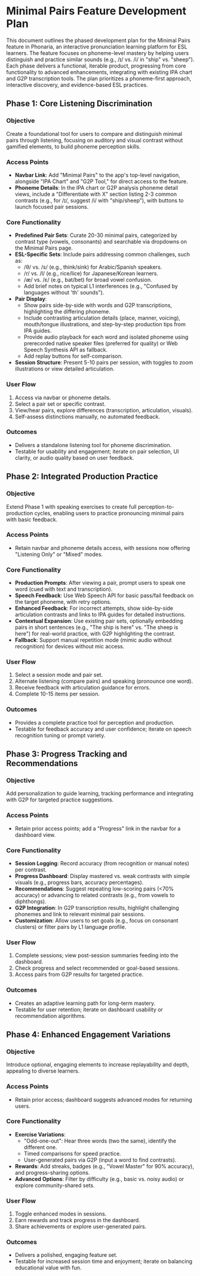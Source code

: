 # Minimal Pairs Feature Development Plan

This document outlines the phased development plan for the Minimal Pairs feature in Phonaria, an interactive pronunciation learning platform for ESL learners. The feature focuses on phoneme-level mastery by helping users distinguish and practice similar sounds (e.g., /ɪ/ vs. /i/ in "ship" vs. "sheep"). Each phase delivers a functional, iterable product, progressing from core functionality to advanced enhancements, integrating with existing IPA chart and G2P transcription tools. The plan prioritizes a phoneme-first approach, interactive discovery, and evidence-based ESL practices.

## Phase 1: Core Listening Discrimination

### Objective
Create a foundational tool for users to compare and distinguish minimal pairs through listening, focusing on auditory and visual contrast without gamified elements, to build phoneme perception skills.

### Access Points
- **Navbar Link**: Add "Minimal Pairs" to the app's top-level navigation, alongside "IPA Chart" and "G2P Tool," for direct access to the feature.
- **Phoneme Details**: In the IPA chart or G2P analysis phoneme detail views, include a "Differentiate with X" section listing 2-3 common contrasts (e.g., for /ɪ/, suggest /i/ with "ship/sheep"), with buttons to launch focused pair sessions.

### Core Functionality
- **Predefined Pair Sets**: Curate 20-30 minimal pairs, categorized by contrast type (vowels, consonants) and searchable via dropdowns on the Minimal Pairs page.
- **ESL-Specific Sets**: Include pairs addressing common challenges, such as:
  - /θ/ vs. /s/ (e.g., think/sink) for Arabic/Spanish speakers.
  - /r/ vs. /l/ (e.g., rice/lice) for Japanese/Korean learners.
  - /æ/ vs. /ɛ/ (e.g., bat/bet) for broad vowel confusion.
  - Add brief notes on typical L1 interferences (e.g., "Confused by languages without 'th' sounds").
- **Pair Display**:
  - Show pairs side-by-side with words and G2P transcriptions, highlighting the differing phoneme.
  - Include contrasting articulation details (place, manner, voicing), mouth/tongue illustrations, and step-by-step production tips from IPA guides.
  - Provide audio playback for each word and isolated phoneme using prerecorded native speaker files (preferred for quality) or Web Speech Synthesis API as fallback.
  - Add replay buttons for self-comparison.
- **Session Structure**: Present 5-10 pairs per session, with toggles to zoom illustrations or view detailed articulation.

### User Flow
1. Access via navbar or phoneme details.
2. Select a pair set or specific contrast.
3. View/hear pairs, explore differences (transcription, articulation, visuals).
4. Self-assess distinctions manually, no automated feedback.

### Outcomes
- Delivers a standalone listening tool for phoneme discrimination.
- Testable for usability and engagement; iterate on pair selection, UI clarity, or audio quality based on user feedback.

## Phase 2: Integrated Production Practice

### Objective
Extend Phase 1 with speaking exercises to create full perception-to-production cycles, enabling users to practice pronouncing minimal pairs with basic feedback.

### Access Points
- Retain navbar and phoneme details access, with sessions now offering "Listening Only" or "Mixed" modes.

### Core Functionality
- **Production Prompts**: After viewing a pair, prompt users to speak one word (cued with text and transcription).
- **Speech Feedback**: Use Web Speech API for basic pass/fail feedback on the target phoneme, with retry options.
- **Enhanced Feedback**: For incorrect attempts, show side-by-side articulation contrasts and links to IPA guides for detailed instructions.
- **Contextual Expansion**: Use existing pair sets, optionally embedding pairs in short sentences (e.g., "The ship is here" vs. "The sheep is here") for real-world practice, with G2P highlighting the contrast.
- **Fallback**: Support manual repetition mode (mimic audio without recognition) for devices without mic access.

### User Flow
1. Select a session mode and pair set.
2. Alternate listening (compare pairs) and speaking (pronounce one word).
3. Receive feedback with articulation guidance for errors.
4. Complete 10-15 items per session.

### Outcomes
- Provides a complete practice tool for perception and production.
- Testable for feedback accuracy and user confidence; iterate on speech recognition tuning or prompt variety.

## Phase 3: Progress Tracking and Recommendations

### Objective
Add personalization to guide learning, tracking performance and integrating with G2P for targeted practice suggestions.

### Access Points
- Retain prior access points; add a "Progress" link in the navbar for a dashboard view.

### Core Functionality
- **Session Logging**: Record accuracy (from recognition or manual notes) per contrast.
- **Progress Dashboard**: Display mastered vs. weak contrasts with simple visuals (e.g., progress bars, accuracy percentages).
- **Recommendations**: Suggest repeating low-scoring pairs (<70% accuracy) or advancing to related contrasts (e.g., from vowels to diphthongs).
- **G2P Integration**: In G2P transcription results, highlight challenging phonemes and link to relevant minimal pair sessions.
- **Customization**: Allow users to set goals (e.g., focus on consonant clusters) or filter pairs by L1 language profile.

### User Flow
1. Complete sessions; view post-session summaries feeding into the dashboard.
2. Check progress and select recommended or goal-based sessions.
3. Access pairs from G2P results for targeted practice.

### Outcomes
- Creates an adaptive learning path for long-term mastery.
- Testable for user retention; iterate on dashboard usability or recommendation algorithms.

## Phase 4: Enhanced Engagement Variations

### Objective
Introduce optional, engaging elements to increase replayability and depth, appealing to diverse learners.

### Access Points
- Retain prior access; dashboard suggests advanced modes for returning users.

### Core Functionality
- **Exercise Variations**:
  - "Odd-one-out": Hear three words (two the same), identify the different one.
  - Timed comparisons for speed practice.
  - User-generated pairs via G2P (input a word to find contrasts).
- **Rewards**: Add streaks, badges (e.g., "Vowel Master" for 90% accuracy), and progress-sharing options.
- **Advanced Options**: Filter by difficulty (e.g., basic vs. noisy audio) or explore community-shared sets.

### User Flow
1. Toggle enhanced modes in sessions.
2. Earn rewards and track progress in the dashboard.
3. Share achievements or explore user-generated pairs.

### Outcomes
- Delivers a polished, engaging feature set.
- Testable for increased session time and enjoyment; iterate on balancing educational value with fun.

